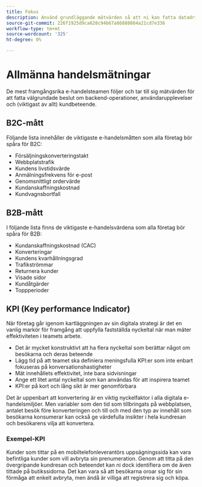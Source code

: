 ```yaml
---
title: Fokus
description: Använd grundläggande mätvärden så att ni kan fatta datadrivna beslut.
source-git-commit: 226f1925d9ca628c94b67a86888084a21cd7e336
workflow-type: tm+mt
source-wordcount: '325'
ht-degree: 0%

---
```



# Allmänna handelsmätningar

De mest framgångsrika e-handelsteamen följer och tar till sig mätvärden för att fatta välgrundade beslut om backend-operationer, användarupplevelser och (viktigast av allt) kundbeteende.

## B2C-mått

Följande lista innehåller de viktigaste e-handelsmåtten som alla företag bör spåra för B2C:

- Försäljningskonverteringstakt
- Webbplatstrafik
- Kundens livstidsvärde
- Anmälningsfrekvens för e-post
- Genomsnittligt ordervärde
- Kundanskaffningskostnad
- Kundvagnsbortfall

## B2B-mått

I följande lista finns de viktigaste e-handelsvärdena som alla företag bör spåra för B2B:

- Kundanskaffningskostnad (CAC)
- Konverteringar
- Kundens kvarhållningsgrad
- Trafikströmmar
- Returnera kunder
- Visade sidor
- Kundåtgärder
- Toppperioder

## KPI (Key performance Indicator)

När företag går igenom kartläggningen av sin digitala strategi är det en vanlig markör för framgång att uppfylla fastställda nyckeltal när man mäter effektiviteten i teamets arbete.

- Det är mycket konstruktivt att ha flera nyckeltal som berättar något om besökarna och deras beteende
- Lägg tid på att teamet ska definiera meningsfulla KPI:er som inte enbart fokuseras på konversationshastigheter
- Mät innehållets effektivitet, inte bara sidvisningar
- Ange ett litet antal nyckeltal som kan användas för att inspirera teamet
- KPI:er på kort och lång sikt är mer genomförbara

Det är uppenbart att konvertering är en viktig nyckelfaktor i alla digitala e-handelsmiljöer. Men variabler som den tid som tillbringats på webbplatsen, antalet besök före konverteringen och till och med den typ av innehåll som besökarna konsumerar kan också ge värdefulla insikter i hela kundresan och besökarens vilja att konvertera.

### Exempel-KPI

Kunder som tittar på en mobiltelefonleverantörs uppsägningssida kan vara befintliga kunder som vill avbryta sin prenumeration. Genom att titta på den övergripande kundresan och beteendet kan ni dock identifiera om de även tittade på butikssidorna. Det kan vara så att besökarna oroar sig för sin förmåga att enkelt avbryta, men ändå är villiga att registrera sig och köpa.
